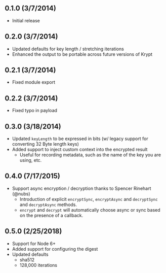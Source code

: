 ## 0.1.0 (3/7/2014)

+ Initial release

## 0.2.0 (3/7/2014)

+ Updated defaults for key length / stretching iterations
+ Enhanced the output to be portable across future versions of Krypt

## 0.2.1 (3/7/2014)

+ Fixed module export

## 0.2.2 (3/7/2014)

+ Fixed typo in payload

## 0.3.0 (3/18/2014)

+ Updated `keyLength` to be expressed in bits (w/ legacy support for converting 32 Byte length keys)
+ Added support to inject custom context into the encrypted result
  + Useful for recording metadata, such as the name of the key you are using, etc.

## 0.4.0 (7/17/2015)

+ Support async encryption / decryption thanks to Spencer Rinehart (@nubs)
  + Introduction of explicit `encryptSync`, `encryptAsync` and `decryptSync` and `decryptAsync` methods.
  + `encrypt` and `decrypt` will automatically choose async or sync based on the presence of a callback.

## 0.5.0 (2/25/2018)

+ Support for Node 6+
+ Added support for configuring the digest
+ Updated defaults
  + sha512
  + 128,000 iterations
